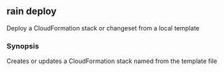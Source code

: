 ## rain deploy

Deploy a CloudFormation stack or changeset from a local template

### Synopsis

Creates or updates a CloudFormation stack named <stack> from the template file <template>. 
You can also create and execute changesets with this command.
If you don't specify a stack name, rain will use the template filename minus its extension.

If a template needs to be packaged before it can be deployed, rain will package the template first.
Rain will attempt to create an S3 bucket to store artifacts that it packages and deploys.
The bucket's name will be of the format rain-artifacts-<AWS account id>-<AWS region>.

The config flag can be used to programmatically set tags and parameters.
The format is similar to the "Template configuration file" for AWS CodePipeline just without the
'StackPolicy' key. The file can be in YAML or JSON format.

JSON:
  {
    "Parameters" : {
      "NameOfTemplateParameter" : "ValueOfParameter",
      ...
    },
    "Tags" : {
      "TagKey" : "TagValue",
      ...
    }
  }

YAML:
  Parameters:
    NameOfTemplateParameter: ValueOfParameter
    ...
  Tags:
    TagKey: TagValue
    ...

To create a changeset (with optional stackName and changeSetName):

rain deploy --no-exec <template> [stackName] [changeSetName]

To execute a changeset:

rain deploy --changeset <stackName> <changeSetName>

To list and delete changesets, use the ls and rm commands.


```
rain deploy <template> [stack]
```

### Options

```
      --changeset                execute the changeset, rain deploy --changeset <stackName> <changeSetName>
  -c, --config string            YAML or JSON file to set tags and parameters
  -d, --detach                   once deployment has started, don't wait around for it to finish
      --experimental             Acknowledge that you want to deploy with an experimental feature
  -h, --help                     help for deploy
      --ignore-unknown-params    Ignore unknown parameters
  -k, --keep                     keep deployed resources after a failure by disabling rollbacks
      --nested-change-set        Whether or not to include nested stacks in the change set (default true)
      --no-analytics             Do not write analytics to Metadata
  -x, --no-exec                  do not execute the changeset
      --node-style string        Set the node output style to tagged, doublequoted, singlequoted, literal, folded, strict-boolean, quotescalars, original, or flow (default "original")
      --params strings           set parameter values; use the format key1=value1,key2=value2
  -p, --profile string           AWS profile name; read from the AWS CLI configuration file
  -r, --region string            AWS region to use
      --role-arn string          ARN of an IAM role that CloudFormation should assume to deploy the stack
      --s3-bucket string         Name of the S3 bucket that is used to upload assets
      --s3-owner string          The account where S3 assets are stored
      --s3-prefix string         Prefix to add to objects uploaded to S3 bucket
      --tags strings             add tags to the stack; use the format key1=value1,key2=value2
  -t, --termination-protection   enable termination protection on the stack
  -y, --yes                      don't ask questions; just deploy
```

### Options inherited from parent commands

```
      --debug       Output debugging information
      --no-colour   Disable colour output
```

### SEE ALSO

* [rain](index.md)	 - 

###### Auto generated by spf13/cobra on 4-Jul-2025
